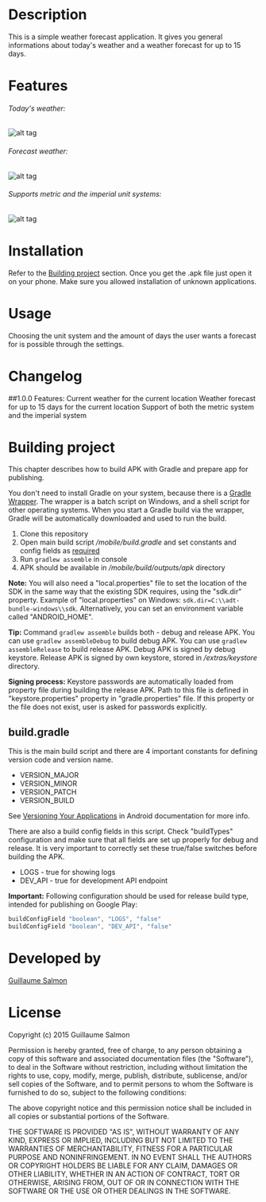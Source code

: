 Description
=======

This is a simple weather forecast application. It gives you general informations about today's weather and a weather forecast for up to 15 days.


Features
========

###### Today's weather:
![alt tag](https://db.tt/gMG2kpaV)

###### Forecast weather:
![alt tag](https://db.tt/QrKI4cjO)

###### Supports metric and the imperial unit systems:
![alt tag](https://db.tt/UCVqMa6J)


Installation
============

Refer to the [Building project](#buildproject) section.
Once you get the .apk file just open it on your phone. Make sure you allowed installation of unknown applications.


Usage
=====

Choosing the unit system and the amount of days the user wants a forecast for is possible through the settings.


Changelog
=========

##1.0.0 Features:
Current weather for the current location
Weather forecast for up to 15 days for the current location
Support of both the metric system and the imperial system


<a name="buildproject" />Building project
================

This chapter describes how to build APK with Gradle and prepare app for publishing.

You don't need to install Gradle on your system, because there is a [Gradle Wrapper](http://www.gradle.org/docs/current/userguide/gradle_wrapper.html). The wrapper is a batch script on Windows, and a shell script for other operating systems. When you start a Gradle build via the wrapper, Gradle will be automatically downloaded and used to run the build.

1. Clone this repository
2. Open main build script _/mobile/build.gradle_ and set constants and config fields as [required](#buildgradle)
3. Run `gradlew assemble` in console
4. APK should be available in _/mobile/build/outputs/apk_ directory

**Note:** You will also need a "local.properties" file to set the location of the SDK in the same way that the existing SDK requires, using the "sdk.dir" property. Example of "local.properties" on Windows: `sdk.dir=C:\\adt-bundle-windows\\sdk`. Alternatively, you can set an environment variable called "ANDROID\_HOME".

**Tip:** Command `gradlew assemble` builds both - debug and release APK. You can use `gradlew assembleDebug` to build debug APK. You can use `gradlew assembleRelease` to build release APK. Debug APK is signed by debug keystore. Release APK is signed by own keystore, stored in _/extras/keystore_ directory.

**Signing process:** Keystore passwords are automatically loaded from property file during building the release APK. Path to this file is defined in "keystore.properties" property in "gradle.properties" file. If this property or the file does not exist, user is asked for passwords explicitly.


<a name="buildgradle" />build.gradle
------------

This is the main build script and there are 4 important constants for defining version code and version name.

* VERSION\_MAJOR
* VERSION\_MINOR
* VERSION\_PATCH
* VERSION\_BUILD

See [Versioning Your Applications](http://developer.android.com/tools/publishing/versioning.html#appversioning) in Android documentation for more info.

There are also a build config fields in this script. Check "buildTypes" configuration and make sure that all fields are set up properly for debug and release. It is very important to correctly set these true/false switches before building the APK.

* LOGS - true for showing logs
* DEV\_API - true for development API endpoint

**Important:** Following configuration should be used for release build type, intended for publishing on Google Play:

```groovy
buildConfigField "boolean", "LOGS", "false"
buildConfigField "boolean", "DEV_API", "false"
```


Developed by
============

[Guillaume Salmon](https://guisalmon.github.io/)


License
=======

Copyright (c) 2015 Guillaume Salmon

Permission is hereby granted, free of charge, to any person obtaining a copy
of this software and associated documentation files (the "Software"), to deal
in the Software without restriction, including without limitation the rights
to use, copy, modify, merge, publish, distribute, sublicense, and/or sell
copies of the Software, and to permit persons to whom the Software is
furnished to do so, subject to the following conditions:

The above copyright notice and this permission notice shall be included in
all copies or substantial portions of the Software.

THE SOFTWARE IS PROVIDED "AS IS", WITHOUT WARRANTY OF ANY KIND, EXPRESS OR
IMPLIED, INCLUDING BUT NOT LIMITED TO THE WARRANTIES OF MERCHANTABILITY,
FITNESS FOR A PARTICULAR PURPOSE AND NONINFRINGEMENT. IN NO EVENT SHALL THE
AUTHORS OR COPYRIGHT HOLDERS BE LIABLE FOR ANY CLAIM, DAMAGES OR OTHER
LIABILITY, WHETHER IN AN ACTION OF CONTRACT, TORT OR OTHERWISE, ARISING FROM,
OUT OF OR IN CONNECTION WITH THE SOFTWARE OR THE USE OR OTHER DEALINGS IN
THE SOFTWARE.